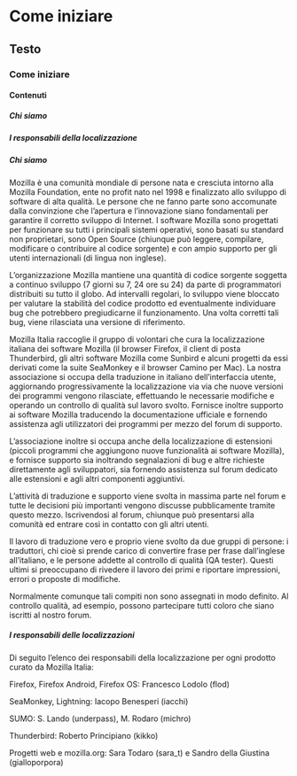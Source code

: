 # Come iniziare

## Testo

### Come iniziare
#### Contenuti

##### Chi siamo
##### I responsabili della localizzazione

##### Chi siamo

Mozilla è una comunità mondiale di persone nata e cresciuta intorno alla Mozilla Foundation, ente no profit nato nel 1998 e finalizzato allo sviluppo di software di alta qualità. Le persone che ne fanno parte sono accomunate dalla convinzione che l’apertura e l’innovazione siano fondamentali per garantire il corretto sviluppo di Internet. I software Mozilla sono progettati per funzionare su tutti i principali sistemi operativi, sono basati su standard non proprietari, sono Open Source (chiunque può leggere, compilare, modificare o contribuire al codice sorgente) e con ampio supporto per gli utenti internazionali (di lingua non inglese).

L’organizzazione Mozilla mantiene una quantità di codice sorgente soggetta a continuo sviluppo (7 giorni su 7, 24 ore su 24) da parte di programmatori distribuiti su tutto il globo. Ad intervalli regolari, lo sviluppo viene bloccato per valutare la stabilità del codice prodotto ed eventualmente individuare bug che potrebbero pregiudicarne il funzionamento. Una volta corretti tali bug, viene rilasciata una versione di riferimento.

Mozilla Italia raccoglie il gruppo di volontari che cura la localizzazione italiana dei software Mozilla (il browser Firefox, il client di posta Thunderbird, gli altri software Mozilla come Sunbird e alcuni progetti da essi derivati come la suite SeaMonkey e il browser Camino per Mac). La nostra associazione si occupa della traduzione in italiano dell’interfaccia utente, aggiornando progressivamente la localizzazione via via che nuove versioni dei programmi vengono rilasciate, effettuando le necessarie modifiche e operando un controllo di qualità sul lavoro svolto. Fornisce inoltre supporto ai software Mozilla traducendo la documentazione ufficiale e fornendo assistenza agli utilizzatori dei programmi per mezzo del forum di supporto.

L’associazione inoltre si occupa anche della localizzazione di estensioni (piccoli programmi che aggiungono nuove funzionalità ai software Mozilla), e fornisce supporto sia inoltrando segnalazioni di bug e altre richieste direttamente agli sviluppatori, sia fornendo assistenza sul forum dedicato alle estensioni e agli altri componenti aggiuntivi.

L’attività di traduzione e supporto viene svolta in massima parte nel forum e tutte le decisioni più importanti vengono discusse pubblicamente tramite questo mezzo. Iscrivendosi al forum, chiunque può presentarsi alla comunità ed entrare così in contatto con gli altri utenti.

Il lavoro di traduzione vero e proprio viene svolto da due gruppi di persone: i traduttori, chi cioè si prende carico di convertire frase per frase dall’inglese all’italiano, e le persone addette al controllo di qualità (QA tester). Questi ultimi si preoccupano di rivedere il lavoro dei primi e riportare impressioni, errori o proposte di modifiche.

Normalmente comunque tali compiti non sono assegnati in modo definito.  Al controllo qualità, ad esempio, possono partecipare tutti coloro che siano iscritti al nostro forum.



##### I responsabili delle localizzazioni

Di seguito l’elenco dei responsabili della localizzazione per ogni prodotto curato da Mozilla Italia:

  Firefox, Firefox Android, Firefox OS: Francesco Lodolo (flod)
    
  SeaMonkey, Lightning: Iacopo Benesperi (iacchi)
    
  SUMO: S. Lando (underpass), M. Rodaro (michro)
    
  Thunderbird: Roberto Principiano (kikko)
    
  Progetti web e mozilla.org: Sara Todaro (sara_t) e Sandro della Giustina (gialloporpora)
  
